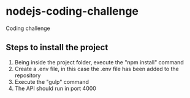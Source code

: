 # nodejs-coding-challenge
Coding challenge

## Steps to install the project
1. Being inside the project folder, execute the "npm install" command
2. Create a .env file, in this case the .env file has been added to the repository
3. Execute the "gulp" command
4. The API should run in port 4000
